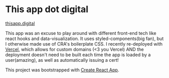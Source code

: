 # This app dot digital

[thisapp.digital](http://thisapp.digital)

This app was an excuse to play around with different front-end tech like react hooks and data-visualization. It uses styled-components(big fan), but I otherwise made use of CRA's boilerplate CSS. I recently re-deployed with [Vercel](https://vercel.com/), which allows for custom domains (<3 you Vercel) AND the deployment doesn't need to be built each time the app is loaded by a user(amazing), as well as automatically issuing a cert!

This project was bootstrapped with [Create React App](https://github.com/facebook/create-react-app).
